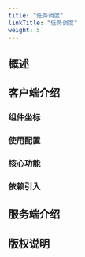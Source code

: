 ```yaml
---
title: "任务调度"
linkTitle: "任务调度"
weight: 5
---
```


## 概述



## 客户端介绍

### 组件坐标

### 使用配置

### 核心功能

### 依赖引入



## 服务端介绍



## 版权说明
